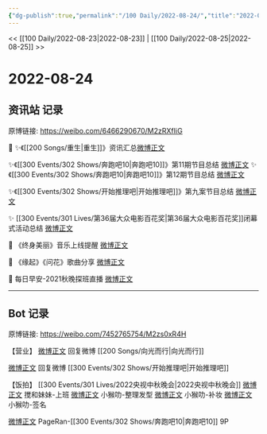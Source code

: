 ```yaml
---
{"dg-publish":true,"permalink":"/100 Daily/2022-08-24/","title":"2022-08-24","created":"2022-12-07T16:17:43.000+08:00","updated":"2023-04-11T14:46:33.519+08:00"}
---
```



<< [[100 Daily/2022-08-23\|2022-08-23]] | [[100 Daily/2022-08-25\|2022-08-25]] >>

# 2022-08-24

## 资讯站 记录

原博链接: https://weibo.com/6466290670/M2zRXfIiG

🌟
✨《[[200 Songs/重生\|重生]]》资讯汇总[微博正文](https://m.weibo.cn/6466290670/4805966476873612)

✨《[[300 Events/302 Shows/奔跑吧10\|奔跑吧10]]》第11期节目总结 [微博正文](https://m.weibo.cn/6466290670/4805952618105943)
✨《[[300 Events/302 Shows/奔跑吧10\|奔跑吧10]]》第12期节目总结 [微博正文](https://m.weibo.cn/6466290670/4806038068398467)

✨《[[300 Events/302 Shows/开始推理吧\|开始推理吧]]》第九案节目总结 [微博正文](https://m.weibo.cn/6466290670/4806025125036765)

✨ [[300 Events/301 Lives/第36届大众电影百花奖\|第36届大众电影百花奖]]闭幕式活动总结 [微博正文](https://m.weibo.cn/6466290670/4806097184229509)

🌟 《终身美丽》音乐上线提醒 [微博正文](https://m.weibo.cn/6466290670/4806144868484665)

🌟 《缘起》《问花》歌曲分享 [微博正文](https://m.weibo.cn/6466290670/4806092107814042)

🌟 每日早安-2021秋晚探班直播 [微博正文](https://m.weibo.cn/6466290670/4805911946199201)

---
## Bot 记录

原博链接: https://weibo.com/7452765754/M2zs0xR4H

【营业】
[微博正文](https://weibo.com/detail/4803395607596594) 回复微博 [[200 Songs/向光而行\|向光而行]]

[微博正文](https://weibo.com/detail/4799539318624976) 回复微博 [[300 Events/302 Shows/开始推理吧\|开始推理吧]]

【饭拍】
[[300 Events/301 Lives/2022央视中秋晚会\|2022央视中秋晚会]]
[微博正文](https://weibo.com/detail/4805740961988764) 搅和妹妹-上班
[微博正文](https://weibo.com/detail/4805898986325669) 小𤠣叻-整理发型
[微博正文](https://weibo.com/detail/4806000538813729) 小𤠣叻-补妆
[微博正文](https://weibo.com/detail/4806100198626790) 小𤠣叻-签名

[微博正文](https://weibo.com/detail/4805921765592863) PageRan-[[300 Events/302 Shows/奔跑吧10\|奔跑吧10]] 9P
